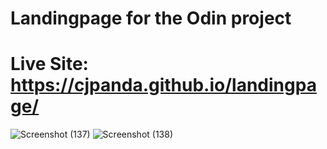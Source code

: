 # Landingpage for the Odin project 
# Live Site: https://cjpanda.github.io/landingpage/


![Screenshot (137)](https://github.com/cjpanda/landingpage/assets/107156444/1204639e-62fd-4b36-8fad-d8630b49d723) ![Screenshot (138)](https://github.com/cjpanda/landingpage/assets/107156444/8816fae3-3b98-4534-a890-15a56de0e959)
